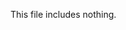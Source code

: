 <!-- >>>>>> BEGIN GENERATED FILE (include): SOURCE C:/Users/Burdette/Documents/GitHub/markdown_helper/test/include/templates/nothing_code_block.md -->
This file includes nothing.
<!-- <<<<<< END GENERATED FILE (include): SOURCE C:/Users/Burdette/Documents/GitHub/markdown_helper/test/include/templates/nothing_code_block.md -->
